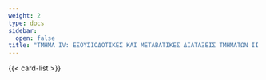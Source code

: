 ```yaml
---
weight: 2
type: docs
sidebar:
  open: false
title: "ΤΜΗΜΑ IV: ΕΞΟΥΣΙΟΔΟΤΙΚΕΣ ΚΑΙ ΜΕΤΑΒΑΤΙΚΕΣ ΔΙΑΤΑΞΕΙΣ ΤΜΗΜΑΤΩΝ ΙΙ και ΙΙΙ"
---
```


{{< card-list >}}
